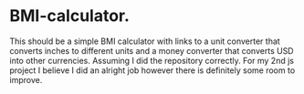 ﻿# BMI-calculator.
This should be a simple BMI calculator with links to a unit converter that converts inches to different units and a money converter that converts USD into other currencies. Assuming I did the repository correctly. For my 2nd js project I believe I did an alright job however there is definitely some room to improve.
